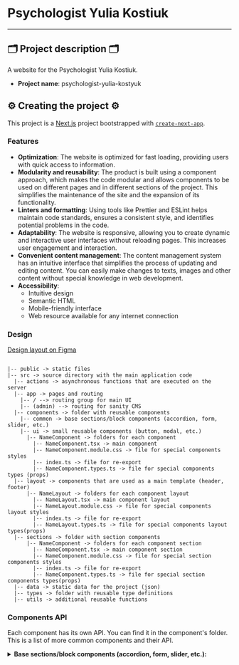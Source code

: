# Psychologist Yulia Kostiuk

---

## 🗂️ Project description 🗂️

A website for the Psychologist Yulia Kostiuk.

- **Project name**: psychologist-yulia-kostyuk

## ⚙️ Creating the project ⚙️

This project is a [Next.js](https://nextjs.org/) project bootstrapped with
[`create-next-app`](https://github.com/vercel/next.js/tree/canary/packages/create-next-app).

### Features

- **Optimization**: The website is optimized for fast loading, providing users
  with quick access to information.
- **Modularity and reusability**: The product is built using a component
  approach, which makes the code modular and allows components to be used on
  different pages and in different sections of the project. This simplifies the
  maintenance of the site and the expansion of its functionality.
- **Linters and formatting**: Using tools like Prettier and ESLint helps
  maintain code standards, ensures a consistent style, and identifies potential
  problems in the code.
- **Adaptability**: The website is responsive, allowing you to create dynamic
  and interactive user interfaces without reloading pages. This increases user
  engagement and interaction.
- **Convenient content management**: The content management system has an
  intuitive interface that simplifies the process of updating and editing
  content. You can easily make changes to texts, images and other content
  without special knowledge in web development.
- **Accessibility**:
  - Intuitive design
  - Semantic HTML
  - Mobile-friendly interface
  - Web resource available for any internet connection

### Design

[Design layout on Figma](<https://www.figma.com/file/0jRQbr4RWvSRsL3UK2D6AV/Psychologist-(Yulia-Kostyuk)>)

```

|-- public -> static files
|-- src -> source directory with the main application code
  |-- actions -> asynchronous functions that are executed on the server
  |-- app -> pages and routing
    |-- / --> routing group for main UI
    |-- (admin) --> routing for sanity CMS
  |-- components -> folder with reusable components
    |-- common -> base sections/block components (accordion, form, slider, etc.)
    |-- ui -> small reusable components (button, modal, etc.)
      |-- NameComponent -> folders for each component
        |-- NameComponent.tsx -> main component
        |-- NameComponent.module.css -> file for special components styles
        |-- index.ts -> file for re-export
        |-- NameComponent.types.ts -> file for special components types (props)
  |-- layout -> components that are used as a main template (header, footer)
      |-- NameLayout -> folders for each component layout
        |-- NameLayout.tsx -> main component layout
        |-- NameLayout.module.css -> file for special components layout styles
        |-- index.ts -> file for re-export
        |-- NameLayout.types.ts -> file for special components layout types(props)
  |-- sections -> folder with section components
      |-- NameComponent -> folders for each component section
        |-- NameComponent.tsx -> main component section
        |-- NameComponent.module.css -> file for special section components styles
        |-- index.ts -> file for re-export
        |-- NameComponent.types.ts -> file for special section components types(props)
  |-- data -> static data for the project (json)
  |-- types -> folder with reusable type definitions
  |-- utils -> additional reusable functions

```

</details>

### Components API

Each component has its own API. You can find it in the component's folder. This
is a list of more common components and their API.

<details>

<summary><b>Base sections/block components (accordion, form, slider, etc.): </b></summary>

<br/>

- #### Example component Title

| Prop         | Default | Description                                                  |
| ------------ | ------- | ------------------------------------------------------------ |
| `children`   | -       | required, `ReactNode`.                                       |
| `isWhite`    | `false` | optional, `boolean`, changes color to white.                 |
| `isCentered` | `false` | optional, `boolean`, adds css property `text-align: center`. |
| `className`  | ''      | optional, `string`, adds custom css class.                   |

- #### Example component Slider

| Prop             | Default     | Description                                                                                               |
| ---------------- | ----------- | --------------------------------------------------------------------------------------------------------- |
| `slideComponent` | -           | required, `React.FC<any>`, It`s the component that will be rendered as side.                              |
| `slidesData`     | -           | required, `Record<string, any>[]`, It is a array with slide`s objects                                     |
| `section`        | -           | required, `cases`, `reviews`, `partners`, `advantages`, name of the section where slider will be rendered |
| `wrapClassName`  | `undefined` | optional, `string`, adds custom css class to the Swiper component.                                        |
| `slideClassName` | `undefined` | optional, `string`, adds custom css class to the SlideComponent component.                                |

```

```

- #### component Logo

| Prop        | Default | Description                                                         |
| ----------- | ------- | ------------------------------------------------------------------- |
| `path`      | --      | required, `string`. choose 'header' or 'footer'                     |
| `onClick`   | --      | optional, `() => void`, add the function of closing the mobile-menu |
| `className` | --      | optional, `string`, adds custom css class to the Logo               |

- #### component Socials

| Prop        | Default | Description                                              |
| ----------- | ------- | -------------------------------------------------------- |
| `className` | --      | optional, `string`, adds custom css class to the Socials |

- #### component Button

| Prop         | Default     | Description                                                                           |
| ------------ | ----------- | ------------------------------------------------------------------------------------- |
| `tag`        | --          | required, `string`, it can be either an 'a' or a 'button'.                            |
| `accent`     | --          | required, `boolean`, indicates whether the button should have an accent style or not. |
| `children`   | --          | required, `ReactNode`                                                                 |
| `href`       | `undefined` | optional, `string`, specifies the URL of the link.                                    |
| `buttonType` | `button`    | optional, `string`, specifies the type of button.                                     |
| `onClick`    | `undefined` | required, `() => void`, function is called when the button is clicked.                |
| `disabled`   | `false`     | optional, `string`, if 'true', the button is disabled and cannot be clicked.          |
| `classname`  | `undefined` | optional, `string`, adds custom css class to the Button component.                    |

- #### component Navbar

| Prop        | Default     | Description                                                          |
| ----------- | ----------- | -------------------------------------------------------------------- |
| `variant`   | --          | required, `string`, it can be either 'header' or 'mobile-menu'.      |
| `className` | `undefined` | optional, `string`, adds custom CSS classes to the Navbar component. |
| `onclick`   | `undefined` | optional, `() => void`, function is called when                      |

the Navbar is clicked.

- #### component NavbarLink

| Prop      | Default     | Description                                                  |
| --------- | ----------- | ------------------------------------------------------------ |
| `title`   | --          | required, `string`, specifies the title of the NavbarLink.   |
| `href`    | --          | optional, `string`, specifies the URL of the link.           |
| `variant` | --          | required, `string`, specifies the variant of the NavbarLink. |
| `onclick` | `undefined` | optional, `() => void`, function is called when              |

the NavbarLink is clicked.

